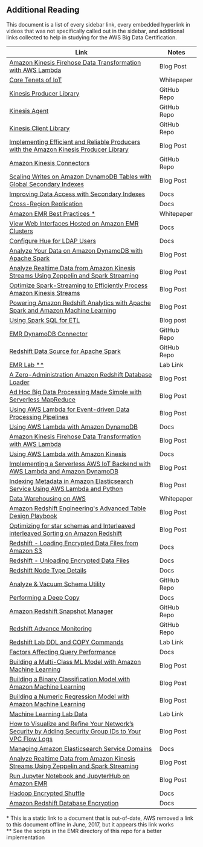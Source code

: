 
## Additional Reading

This document is a list of every sidebar link, every embedded hyperlink in videos that was not specifically called out in the sidebar, and additional links collected to help in studying for the AWS Big Data Certification.

| Link                                                                                                                                                              | Notes         |
|-------------------------------------------------------------------------------------------------------------------------------------------------------------------|---------------|
| [Amazon Kinesis Firehose Data Transformation with AWS Lambda](https://aws.amazon.com/blogs/compute/amazon-kinesis-firehose-data-transformation-with-aws-lambda/)  | Blog Post   |
| [Core Tenets of IoT](https://d0.awsstatic.com/whitepapers/core-tenets-of-iot1.pdf)                                                                                | Whitepaper    |
| [Kinesis Producer Library](https://github.com/awslabs/amazon-kinesis-producer) | GitHub Repo |
| [Kinesis Agent](https://github.com/awslabs/amazon-kinesis-agent) | GitHub Repo |
| [Kinesis Client Library](https://github.com/awslabs/amazon-kinesis-client) | GitHub Repo |
| [Implementing Efficient and Reliable Producers with the Amazon Kinesis Producer Library](https://aws.amazon.com/blogs/big-data/implementing-efficient-and-reliable-producers-with-the-amazon-kinesis-producer-library/) | Blog Post |
| [Amazon Kinesis Connectors](https://github.com/awslabs/amazon-kinesis-connectors) | GitHub Repo |
| [Scaling Writes on Amazon DynamoDB Tables with Global Secondary Indexes](https://aws.amazon.com/blogs/big-data/scaling-writes-on-amazon-dynamodb-tables-with-global-secondary-indexes/) | Blog Post |
| [Improving Data Access with Secondary Indexes](http://docs.aws.amazon.com/amazondynamodb/latest/developerguide/SecondaryIndexes.html) | Docs |
| [Cross-Region Replication](http://docs.aws.amazon.com/amazondynamodb/latest/developerguide/Streams.CrossRegionRepl.html) | Docs |
| [Amazon EMR Best Practices \*](https://d0.awsstatic.com/whitepapers/aws-amazon-emr-best-practices.pdf) | Whitepaper |
| [View Web Interfaces Hosted on Amazon EMR Clusters](http://docs.aws.amazon.com/emr/latest/ManagementGuide/emr-web-interfaces.html) | Docs |
| [Configure Hue for LDAP Users](http://docs.aws.amazon.com/emr/latest/ReleaseGuide/hue-ldap.html) | Docs | 
| [Analyze Your Data on Amazon DynamoDB with Apache Spark](https://aws.amazon.com/blogs/big-data/analyze-your-data-on-amazon-dynamodb-with-apache-spark/) | Blog Post |
| [Analyze Realtime Data from Amazon Kinesis Streams Using Zeppelin and Spark Streaming](https://aws.amazon.com/blogs/big-data/analyze-realtime-data-from-amazon-kinesis-streams-using-zeppelin-and-spark-streaming/) | Blog Post |
| [Optimize Spark-Streaming to Efficiently Process Amazon Kinesis Streams](https://aws.amazon.com/blogs/big-data/optimize-spark-streaming-to-efficiently-process-amazon-kinesis-streams/) | Blog Post |
| [Powering Amazon Redshift Analytics with Apache Spark and Amazon Machine Learning](https://aws.amazon.com/blogs/big-data/powering-amazon-redshift-analytics-with-apache-spark-and-amazon-machine-learning/) | Blog Post |
| [Using Spark SQL for ETL](https://aws.amazon.com/blogs/big-data/using-spark-sql-for-etl/) | Blog post |
| [EMR DynamoDB Connector](https://github.com/awslabs/emr-dynamodb-connector) | GitHub Repo |
| [Redshift Data Source for Apache Spark](https://github.com/databricks/spark-redshift) | GitHub Repo |
| [EMR Lab \*\*](https://github.com/sko71/aws-bigdata-specialty) | Lab Link |
| [A Zero-Administration Amazon Redshift Database Loader](https://aws.amazon.com/blogs/big-data/a-zero-administration-amazon-redshift-database-loader/) | Blog Post |
| [Ad Hoc Big Data Processing Made Simple with Serverless MapReduce](https://aws.amazon.com/blogs/compute/ad-hoc-big-data-processing-made-simple-with-serverless-mapreduce/) | Blog Post |
| [Using AWS Lambda for Event-driven Data Processing Pipelines](https://aws.amazon.com/blogs/big-data/using-aws-lambda-for-event-driven-data-processing-pipelines/) | Blog Post |
| [Using AWS Lambda with Amazon DynamoDB](http://docs.aws.amazon.com/lambda/latest/dg/with-ddb.html) | Docs |
| [Amazon Kinesis Firehose Data Transformation with AWS Lambda](https://aws.amazon.com/blogs/compute/amazon-kinesis-firehose-data-transformation-with-aws-lambda/) | Blog Post |
| [Using AWS Lambda with Amazon Kinesis](http://docs.aws.amazon.com/lambda/latest/dg/with-kinesis.html) | Docs |
| [Implementing a Serverless AWS IoT Backend with AWS Lambda and Amazon DynamoDB](https://aws.amazon.com/blogs/compute/implementing-a-serverless-aws-iot-backend-with-aws-lambda-and-amazon-dynamodb/) | Blog Post |
| [Indexing Metadata in Amazon Elasticsearch Service Using AWS Lambda and Python](https://aws.amazon.com/blogs/database/indexing-metadata-in-amazon-elasticsearch-service-using-aws-lambda-and-python/) | Blog Post |
| [Data Warehousing on AWS](https://d0.awsstatic.com/whitepapers/enterprise-data-warehousing-on-aws.pdf) | Whitepaper |
| [Amazon Redshift Engineering's Advanced Table Design Playbook](https://aws.amazon.com/blogs/big-data/amazon-redshift-engineerings-advanced-table-design-playbook-preamble-prerequisites-and-prioritization/) | Blog Post |
| [Optimizing for star schemas and Interleaved interleaved Sorting on Amazon Redshift](https://aws.amazon.com/blogs/big-data/optimizing-for-star-schemas-and-interleaved-sorting-on-amazon-redshift/) | Blog Post |
| [Redshift - Loading Encrypted Data Files from Amazon S3](http://docs.aws.amazon.com/redshift/latest/dg/c_loading-encrypted-files.html) | Docs |
| [Redshift - Unloading Encrypted Data Files](http://docs.aws.amazon.com/redshift/latest/dg/t_unloading_encrypted_files.html) | Docs |
| [Redshift Node Type Details](http://docs.aws.amazon.com/redshift/latest/mgmt/working-with-clusters.html) | Docs |
| [Analyze & Vacuum Schema Utility](https://github.com/awslabs/amazon-redshift-utils/tree/master/src/AnalyzeVacuumUtility) | GitHub Repo |
| [Performing a Deep Copy](http://docs.aws.amazon.com/redshift/latest/dg/performing-a-deep-copy.html) | Docs |
| [Amazon Redshift Snapshot Manager](https://github.com/awslabs/amazon-redshift-utils/tree/master/src/SnapshotManager) | GitHub Repo |
| [Redshift Advance Monitoring](https://github.com/awslabs/amazon-redshift-monitoring) | GitHub Repo |
| [Redshift Lab DDL and COPY Commands](https://github.com/sko71/aws-bigdata-specialty/tree/master/Domain%204) | Lab Link |
| [Factors Affecting Query Performance](http://docs.aws.amazon.com/redshift/latest/dg/c-query-performance.html) | Docs |
| [Building a Multi-Class ML Model with Amazon Machine Learning](https://aws.amazon.com/blogs/big-data/building-a-multi-class-ml-model-with-amazon-machine-learning/) | Blog Post |
| [Building a Binary Classification Model with Amazon Machine Learning](https://aws.amazon.com/blogs/big-data/building-a-binary-classification-model-with-amazon-machine-learning-and-amazon-redshift/) | Blog Post |
| [Building a Numeric Regression Model with Amazon Machine Learning](https://aws.amazon.com/blogs/big-data/building-a-numeric-regression-model-with-amazon-machine-learning/) | Blog Post |
| [Machine Learning Lab Data](https://github.com/sko71/aws-bigdata-specialty/tree/master/Domain%204) | Lab Link |
| [How to Visualize and Refine Your Network’s Security by Adding Security Group IDs to Your VPC Flow Logs](https://aws.amazon.com/blogs/security/how-to-visualize-and-refine-your-networks-security-by-adding-security-group-ids-to-your-vpc-flow-logs/#more-3559) | Blog Post |
| [Managing Amazon Elasticsearch Service Domains](http://docs.aws.amazon.com/elasticsearch-service/latest/developerguide/es-managedomains.html) | Docs |
| [Analyze Realtime Data from Amazon Kinesis Streams Using Zeppelin and Spark Streaming](https://aws.amazon.com/blogs/big-data/analyze-realtime-data-from-amazon-kinesis-streams-using-zeppelin-and-spark-streaming/) | Blog Post |
[Run Jupyter Notebook and JupyterHub on Amazon EMR](https://aws.amazon.com/blogs/big-data/running-jupyter-notebook-and-jupyterhub-on-amazon-emr/) | Blog Post |
| [Hadoop Encrypted Shuffle](https://hadoop.apache.org/docs/r2.7.1/hadoop-mapreduce-client/hadoop-mapreduce-client-core/EncryptedShuffle.html) | Docs |
| [Amazon Redshift Database Encryption](http://docs.aws.amazon.com/redshift/latest/mgmt/working-with-db-encryption.html) | Docs |


\* This is a static link to a document that is out-of-date, AWS removed a link to this document offline in June, 2017, but it appears this link works   
\*\* See the scripts in the EMR directory of this repo for a better implementation
                                                                                                                          
